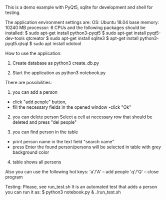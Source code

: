 This is a demo example with PyQt5, sqlite for development and shell for testing.

The application environment settings are:
OS: Ubuntu 18.04
base memory: 10240 MB
processor: 6 CPUs
and the following packages should be installed:
$ sudo apt-get install python3-pyqt5
$ sudo apt-get install pyqt5-dev-tools qtcreator
$ sudo apt-get install sqlite3
$ apt-get install python3-pyqt5.qtsql
$ sudo apt install xdotool

How to use the application:

1. Create database as
python3 create_db.py

2. Start the application as
python3 notebook.py

There are possibilities:
1) you can add a person
- click "add people" button, 
- fill the necessary fields in the opened window 
-click "Ok"

2) you can delete person
Select a cell at necessary row that should be deleted and press "del people"

3) you can find person in the table
- print person name in the text field "search name" 
- press Enter
the found person/persons will be selected in table with grey background color

4) table shows all persons

Also you can use the following hot keys:
'a'/'A' – add people
'q'/'Q' – close program


Testing:
Please, see run_test.sh
It is an automated test that adds a person 
you can run it as: 
$ python3 notebook.py & ./run_test.sh